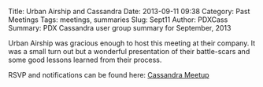 Title: Urban Airship and Cassandra
Date: 2013-09-11 09:38
Category: Past Meetings
Tags: meetings, summaries
Slug: Sept11
Author: PDXCass
Summary: PDX Cassandra user group summary for September, 2013

Urban Airship was gracious enough to host this meeting at their company. It was a small turn out but a wonderful presentation of their battle-scars and some good lessons learned from their process.

RSVP and notifications can be found here:
[Cassandra Meetup](http://www.meetup.com/DataStax-Cassandra-Portland-Users/)
